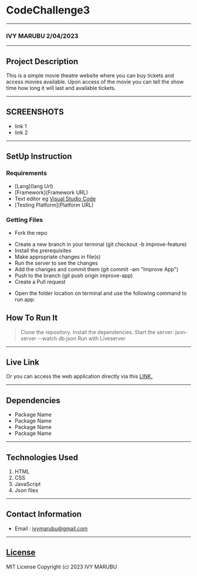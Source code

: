 # CodeChallenge3
*****
### IVY MARUBU 2/04/2023
****
## Project Description
This is a simple movie theatre website where you can buy tickets and access movies available. Upon access of the movie you can tell the show time how long it will last and available tickets.
******

## SCREENSHOTS
- link 1
- link 2


********
## SetUp Instruction
### Requirements
* [Lang](lang Url)
* [Framework](Framework URL)
* Text editor eg [Visual Studio Code](https://code.visualstudio.com/download)
* [Testing Platform](Platform URL)


### Getting Files
* Fork the repo
- Create a new branch in your terminal (git checkout -b improve-feature)
- Install the prerequisites
- Make appropriate changes in file(s)
- Run the server to see the changes
- Add the changes and commit them (git commit -am "Improve App")
- Push to the branch (git push origin improve-app)
- Create a Pull request
* Open the folder location on terminal and use the following command to run app:

## How To Run It
>Clone the repository.
>Install the dependencies.
>Start the server: json-server --watch db.json
>Run with Liveserver
*****
## Live Link
Or you can access the web application directly via this [LINK.](link.com/)
*****
## Dependencies
- Package Name
- Package Name
- Package Name
- Package Name
*****
## Technologies Used
1. HTML
2. CSS
3. JavaScript
4. Json files
*****
## Contact Information
* Email : ivymarubu@gmail.com
*****
## [License](LICENSE)
MIT License
Copyright (c) 2023 IVY MARUBU

